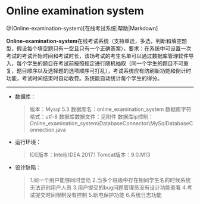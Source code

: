 # Online examination system

@(Online-examination-system)[在线考试系统|帮助|Markdown]

**Online-examination-system**在线考试系统（支持单选，多选，判断和填空题型，假设每个填空题只有一空且只有一个正确答案），要求：在系统中可设置一次考试的考试开始时间和考试时长，该场考试的考生名单可以通过数据库管理软件导入，每个学生的题目在考试前按照规定进行随机抽取（同一个学生的题目不可重复，题目顺序以及选择题的选项顺序可打乱），考试系统应有防刷新功能和倒计时功能，考试时间结束时自动收卷。系统能自动统计每个学生的得分。

-------------------
    
* 数据库：
    >版本：Mysql 5.3
    数据库名：online_examination_system
    数据库字符格式：utf-8
    数据库数据文件：见附件
    数据库ip控制：Online_examination_system\DatabaseConnector\MySqlDatabaseConnection.java

* 运行环境：
   > IDE版本：Inteilj IDEA 2017.1
    Tomcat版本：9.0.M13
    
* 设计缺陷：
   > 1.同一个用户能够同时登陆
    2.当多个班级中存在相同学生名的时候系统无法识别用户人员
    3.用户提交的bug问题管理员没有设计功能查看
    4.考试提交时间限制没有控制
    5.断电保护功能
    6.系统日志功能